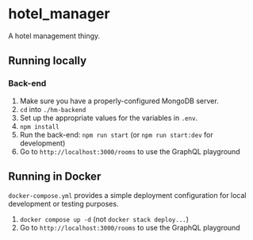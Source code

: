 # hotel_manager
A hotel management thingy.

## Running locally 
### Back-end
1. Make sure you have a properly-configured MongoDB server.
2. `cd` into `./hm-backend` 
2. Set up the appropriate values for the variables in `.env`. 
3. `npm install` 
4. Run the back-end: `npm run start` (or `npm run start:dev` for development)
5. Go to `http://localhost:3000/rooms` to use the GraphQL playground

## Running in Docker
`docker-compose.yml` provides a simple deployment configuration for local development or testing purposes.
1. `docker compose up -d` (not `docker stack deploy...`)
5. Go to `http://localhost:3000/rooms` to use the GraphQL playground
